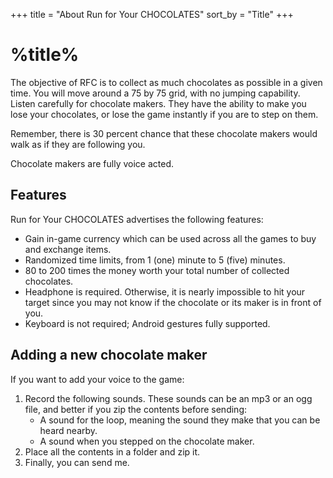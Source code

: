 +++
title = "About Run for Your CHOCOLATES"
sort_by = "Title"
+++
# %title%
The objective of RFC is to collect as much chocolates as possible in a given time. You will move around a 75 by 75 grid, with no jumping capability. Listen carefully for chocolate makers. They have the ability to make you lose your chocolates, or lose the game instantly if you are to step on them.

Remember, there is 30 percent chance that these chocolate makers would walk as if they are following you.

Chocolate makers are fully voice acted.

## Features
Run for Your CHOCOLATES advertises the following features:
- Gain in-game currency which can be used across all the games to buy and exchange items.
- Randomized time limits, from 1 (one) minute to 5 (five) minutes.
- 80 to 200 times the money worth your total number of collected chocolates.
- Headphone is required. Otherwise, it is nearly impossible to hit your target since you may not know if the chocolate or its maker is in front of you.
- Keyboard is not required; Android gestures fully supported.

## Adding a new chocolate maker
If you want to add your voice to the game:
1. Record the following sounds. These sounds can be an mp3 or an ogg file, and better if you zip the contents before sending:
	- A sound for the loop, meaning the sound they make that you can be heard nearby.
	- A sound when you stepped on the chocolate maker.
1. Place all the contents in a folder and zip it.
1. Finally, you can send me.